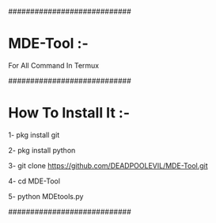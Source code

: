 ############################

# MDE-Tool :-

For All Command In Termux

############################

# How To Install It :-

1- pkg install git

2- pkg install python

3- git clone https://github.com/DEADPOOLEVIL/MDE-Tool.git

4- cd MDE-Tool

5- python MDEtools.py

############################

